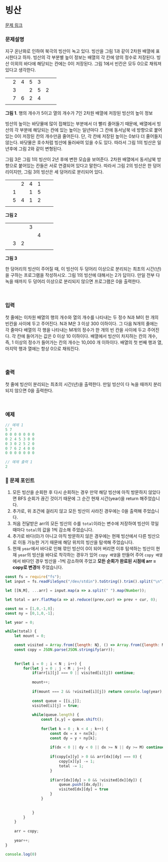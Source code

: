 # 빙산

[문제 링크](https://www.acmicpc.net/problem/2573)

### 문제설명

지구 온난화로 인하여 북극의 빙산이 녹고 있다. 빙산을 그림 1과 같이 2차원 배열에 표시한다고 하자. 빙산의 각 부분별 높이 정보는 배열의 각 칸에 양의 정수로 저장된다. 빙산 이외의 바다에 해당되는 칸에는 0이 저장된다. 그림 1에서 빈칸은 모두 0으로 채워져 있다고 생각한다.

|  |  |  |  |  |  |  |
| --- | --- | --- | --- | --- | --- | --- |
|  | 2 | 4 | 5 | 3 |  |  |
|  | 3 |  | 2 | 5 | 2 |  |
|  | 7 | 6 | 2 | 4 |  |  |
|  |  |  |  |  |  |  |

**그림 1**. 행의 개수가 5이고 열의 개수가 7인 2차원 배열에 저장된 빙산의 높이 정보

빙산의 높이는 바닷물에 많이 접해있는 부분에서 더 빨리 줄어들기 때문에, 배열에서 빙산의 각 부분에 해당되는 칸에 있는 높이는 일년마다 그 칸에 동서남북 네 방향으로 붙어있는 0이 저장된 칸의 개수만큼 줄어든다. 단, 각 칸에 저장된 높이는 0보다 더 줄어들지 않는다. 바닷물은 호수처럼 빙산에 둘러싸여 있을 수도 있다. 따라서 그림 1의 빙산은 일년후에 그림 2와 같이 변형된다.

그림 3은 그림 1의 빙산이 2년 후에 변한 모습을 보여준다. 2차원 배열에서 동서남북 방향으로 붙어있는 칸들은 서로 연결되어 있다고 말한다. 따라서 그림 2의 빙산은 한 덩어리이지만, 그림 3의 빙산은 세 덩어리로 분리되어 있다.

|  |  |  |  |  |  |  |
| --- | --- | --- | --- | --- | --- | --- |
|  |  | 2 | 4 | 1 |  |  |
|  | 1 |  | 1 | 5 |  |  |
|  | 5 | 4 | 1 | 2 |  |  |
|  |  |  |  |  |  |  |

**그림 2**

|  |  |  |  |  |  |  |
| --- | --- | --- | --- | --- | --- | --- |
|  |  |  | 3 |  |  |  |
|  |  |  |  | 4 |  |  |
|  | 3 | 2 |  |  |  |  |
|  |  |  |  |  |  |  |

**그림 3**

한 덩어리의 빙산이 주어질 때, 이 빙산이 두 덩어리 이상으로 분리되는 최초의 시간(년)을 구하는 프로그램을 작성하시오. 그림 1의 빙산에 대해서는 2가 답이다. 만일 전부 다 녹을 때까지 두 덩어리 이상으로 분리되지 않으면 프로그램은 0을 출력한다.

<br>

### 입력

첫 줄에는 이차원 배열의 행의 개수와 열의 개수를 나타내는 두 정수 N과 M이 한 개의 빈칸을 사이에 두고 주어진다. N과 M은 3 이상 300 이하이다. 그 다음 N개의 줄에는 각 줄마다 배열의 각 행을 나타내는 M개의 정수가 한 개의 빈 칸을 사이에 두고 주어진다. 각 칸에 들어가는 값은 0 이상 10 이하이다. 배열에서 빙산이 차지하는 칸의 개수, 즉, 1 이상의 정수가 들어가는 칸의 개수는 10,000 개 이하이다. 배열의 첫 번째 행과 열, 마지막 행과 열에는 항상 0으로 채워진다.

<br>

### 출력

첫 줄에 빙산이 분리되는 최초의 시간(년)을 출력한다. 만일 빙산이 다 녹을 때까지 분리되지 않으면 0을 출력한다.

<br>

### 예제

```jsx
// 예제 1
5 7
0 0 0 0 0 0 0
0 2 4 5 3 0 0
0 3 0 2 5 2 0
0 7 6 2 4 0 0
0 0 0 0 0 0 0

// 예제 출력 1
2
```

### 📕 문제 포인트

1. 모든 빙산을 순회한 후 다시 순회하는 경우 만약 해당 빙산에 아직 방문하지 않았다면 BFS 순회가 끊긴 것이기 때문에 그 순간 현재 시간(year)을 return 해주었습니다.
2. 추가로, 위 조건에 걸리지 않고 모든 빙산이 사라진 경우에는 0을 출력해 주었습니다.
3. 처음 전달받은 arr의 모든 빙산의 수를 `total`이라는 변수에 저장하여 빙산이 깎일 때마다 `total`의 값을 1씩 감소해 주었습니다.
4. 추가로 바다(0)가 아니고 아직 방문하지 않은 경우에는 현재 빙산에서 다른 빙산으로 이동 가능한 거기 때문에 해당 위치의 빙산을 탐색해 주었습니다.
5. 현재 `year`에서 바다로 인해 깎인 빙산이 0이 되어 버리면 이후 탐색하는 빙산이 현재 `year`의 빙산을 바다로 착각하는 경우가 있어 `copy 배열`을 만들어 주어 `copy 배열`에서 바다인 경우 빙산을 -1씩 감소하여 주었고 **모든 순회가 완료된 시점에 arr = copy로 변경**해 주었습니다.

```js
const fs = require("fs");
let input = fs.readFileSync("/dev/stdin").toString().trim().split("\n");

let [[N,M], ...arr] = input.map(a => a.split(" ").map(Number));

let total = arr.flatMap(a => a).reduce((prev,cur) => prev + cur, 0);

const nx = [1,0,-1,0];
const ny = [0,1,0,-1];

let year = 0;

while(total) {
    let mount = 0;

    const visited = Array.from({length: N}, () => Array.from({length: M}).fill(false));
    const copy = JSON.parse(JSON.stringify(arr));
    
    
    for(let i = 0 ; i < N ; i++) {
        for(let j = 0 ; j < M ; j++) {
            if(arr[i][j] === 0 || visited[i][j]) continue;
            
            mount++;
  
            if(mount === 2 && !visited[i][j]) return console.log(year);
            
            const queue = [[i,j]];
            visited[i][j] = true;
            
            while(queue.length) {
                const [x,y] = queue.shift();
                
                for(let k = 0 ; k < 4 ; k++) {
                    const dx = x + nx[k];
                    const dy = y + ny[k];
                    
                    if(dx < 0 || dy < 0 || dx >= N || dy >= M) continue;
                    
                    if(copy[x][y] > 0 && arr[dx][dy] === 0) {
                        copy[x][y] -= 1;
                        total -= 1;
                    }
                    
                    if(arr[dx][dy] > 0 && !visited[dx][dy]) {
                        queue.push([dx,dy]);
                        visited[dx][dy] = true
                    }
                }
                
             
            }
        }
    }
    
    arr = copy;
    
    year++;
}

console.log(0)
```
